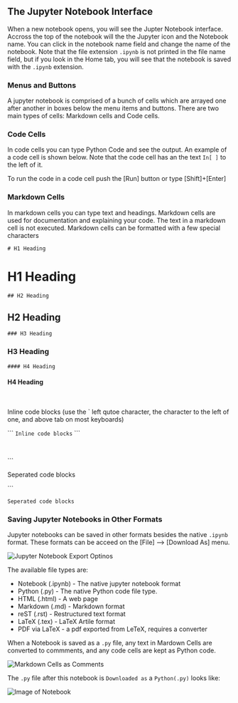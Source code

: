 
## The Jupyter Notebook Interface

When a new notebook opens, you will see the Jupter Notebook interface. Accross the top of the notebook will the the Jupyter icon and the Notebook name. You can click in the notebook name field and change the name of the notebook. Note that the file extension ```.ipynb``` is not printed in the file name field, but if you look in the Home tab, you will see that the notebook is saved with the ```.ipynb``` extension.
### Menus and Buttons

A jupyter notebook is comprised of a bunch of cells which are arrayed one after another in boxes below the menu items and buttons. There are two main types of cells: Markdown cells and Code cells.
### Code Cells

In code cells you can type Python Code and see the output. An example of a code cell is shown below. Note that the code cell has an the text ```In[ ]``` to the left of it. 

To run the code in a code cell push the [Run] button or type [Shift]+[Enter]
###  Markdown Cells

In markdown cells you can type text and headings. Markdown cells are used for documentation and explaining your code. The text in a markdown cell is not executed. Markdown cells can be formatted with a few special characters

```# H1 Heading```

# H1 Heading
 
```## H2 Heading```

## H2 Heading
 
```### H3 Heading```

### H3 Heading
 
 
```#### H4 Heading```

#### H4 Heading
 
<br>

Inline code blocks (use the \` left qutoe character, the character to the left of one, and above tab on most keyboards)
 
\`\`\` ```Inline code blocks``` \`\`\`
 

<br>
 
\`\`\`
  
Seperated code blocks
  
\`\`\`
  
```
Seperated code blocks
```
### Saving Jupyter Notebooks in Other Formats

Jupyter notebooks can be saved in other formats besides the native ```.ipynb``` format. These formats can be acceed on the [File] --> [Download As] menu.

![Jupyter Notebook Export Optinos](images/jupyter_notebook_export_options.png)

The available file types are:

 * Notebook (.ipynb) - The native jupyter notebook format
 * Python (.py) - The native Python code file type.
 * HTML (.html) - A web page
 * Markdown (.md) - Markdown format
 * reST (.rst) - Restructured text format
 * LaTeX (.tex) - LaTeX Artile format
 * PDF via LaTeX - a pdf exported from LeTeX, requires a converter
 
When a Notebook is saved as a ```.py``` file, any text in Mardown Cells are converted to commments, and any code cells are kept as Python code. 

![Markdown Cells as Comments](images/jupyter_notebook_markdown_cells_as_comments.png)

The ```.py``` file after this notebook is ```Downloaded as``` a ```Python(.py)``` looks like:

![Image of Notebook](images/jupyter_notebook_dot_py_file.png)
 

